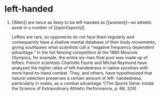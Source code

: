 # left-handed
1. [[Men]] are twice as likely to be left-handed as [[women]]—an athletic asset in a number of [[sport|sports]].

	Lefties are rare, so opponents do not face them regularly and consequently have a shallow mental database of their body movements, giving southpaws what scientists call a “negative frequency dependent advantage.” In the foil fencing competition at the 1980 Moscow Olympics, for example, the entire six-man final pool was made up of lefties. French scientists Charlotte Faurie and Michel Raymond have analyzed the higher rates of left-handedness in native societies with more hand-to-hand combat. They, and others, have hypothesized that natural selection preserves a certain amount of left- handedness, particularly in males, as a combat advantage.^[The Sports Gene: Inside the Science of Extraordinary Athletic Performance, p. 68, 329]